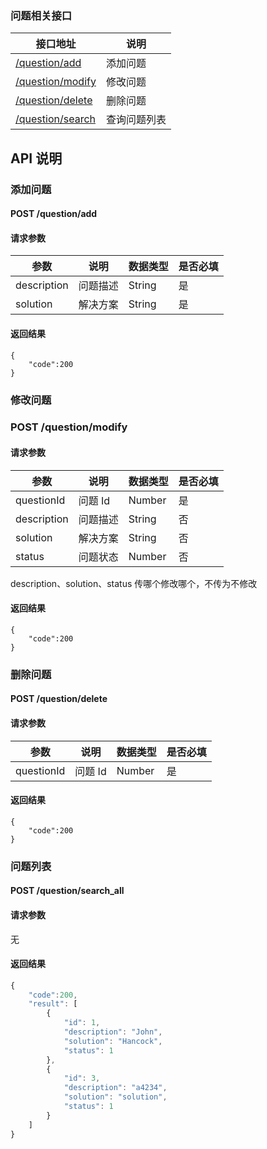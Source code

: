 ### 问题相关接口

| 接口地址 | 说明 |
|---------|-----|
| [/question/add](#post-questionadd)       | 添加问题 |
| [/question/modify](#post-questionmodify) | 修改问题 |
| [/question/delete](#post-questiondelete) | 删除问题 |
| [/question/search](#post-questionsearch_all) | 查询问题列表 |

## API 说明

### 添加问题

#### POST /question/add

#### 请求参数

|参数|说明|数据类型|是否必填|
|---|----|------|------|
|description|问题描述 |String| 是|
|solution|解决方案 |String| 是|

#### 返回结果

```
{
	"code":200
}
```

### 修改问题

### POST /question/modify

#### 请求参数

|参数|说明|数据类型|是否必填|
|---|----|------|------|
|questionId|问题 Id |Number| 是|
|description|问题描述 |String| 否|
|solution|解决方案 |String| 否|
|status|问题状态 |Number| 否|

description、solution、status 传哪个修改哪个，不传为不修改

#### 返回结果

```
{
	"code":200
}
```

### 删除问题

#### POST /question/delete

#### 请求参数

|参数|说明|数据类型|是否必填|
|---|----|------|------|
|questionId|问题 Id |Number| 是|

#### 返回结果

```
{
	"code":200
}
```

### 问题列表

#### POST /question/search_all

#### 请求参数

无

#### 返回结果

```js
{
    "code":200,
    "result": [
        {
            "id": 1,
            "description": "John",
            "solution": "Hancock",
            "status": 1
        },
        {
            "id": 3,
            "description": "a4234",
            "solution": "solution",
            "status": 1
        }
    ]
}
```
